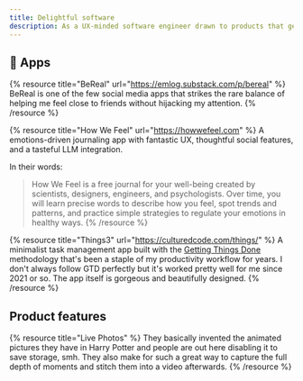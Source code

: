 ```yaml
---
title: Delightful software
description: As a UX-minded software engineer drawn to products that genuinely enhance everyday life, these are some of the products that inspire me most.
---
```


## 📱 Apps

{% resource title="BeReal" url="https://emlog.substack.com/p/bereal" %}
BeReal is one of the few social media apps that strikes the rare balance of helping me feel close to friends without hijacking my attention.
{% /resource %}

{% resource title="How We Feel" url="https://howwefeel.com" %}
A emotions-driven journaling app with fantastic UX, thoughtful social features, and a tasteful LLM integration.

In their words:
> How We Feel is a free journal for your well-being created by scientists, designers, engineers, and psychologists. Over time, you will learn precise words to describe how you feel, spot trends and patterns, and practice simple strategies to regulate your emotions in healthy ways.
{% /resource %}

{% resource title="Things3" url="https://culturedcode.com/things/" %}
A minimalist task management app built with the [Getting Things Done](https://gettingthingsdone.com/) methodology that's been a staple of my productivity workflow for years. I don't always follow GTD perfectly but it's worked pretty well for me since 2021 or so. The app itself is gorgeous and beautifully designed. 
{% /resource %}

## Product features

{% resource title="Live Photos" %}
They basically invented the animated pictures they have in Harry Potter and people are out here disabling it to save storage, smh. They also make for such a great way to capture the full depth of moments and stitch them into a video afterwards.
{% /resource %}

